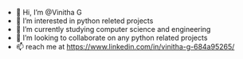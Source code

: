 - 👋 Hi, I’m @Vinitha G
- 👀 I’m interested in python releted projects 
- 🌱 I’m currently studying computer science and engineering 
- 💞️ I’m looking to collaborate on any python related projects 
- 📫 reach me at https://www.linkedin.com/in/vinitha-g-684a95265/

<!---
Vinithagowri/Vinithagowri is a ✨ special ✨ repository because its `README.md` (this file) appears on your GitHub profile.
You can click the Preview link to take a look at your changes.
--->
